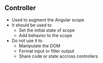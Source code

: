 ##  Controller

- Used to augment the Angular scope
- It should be used to
    + Set the initial state of scope
    + Add behavior to the scope
- Do not use it to
    + Manipulate the DOM
    + Format input or filter output
    + Share code or state accross controllers

